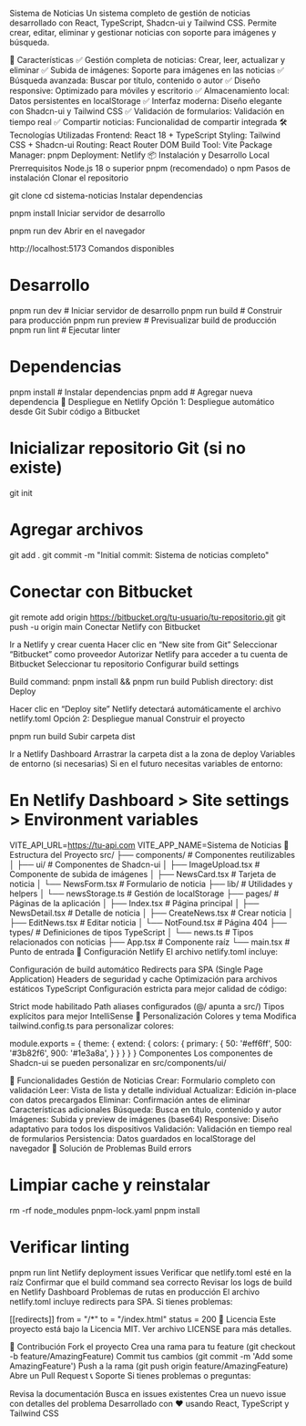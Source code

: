 Sistema de Noticias
Un sistema completo de gestión de noticias desarrollado con React, TypeScript, Shadcn-ui y Tailwind CSS. Permite crear, editar, eliminar y gestionar noticias con soporte para imágenes y búsqueda.

🚀 Características
✅ Gestión completa de noticias: Crear, leer, actualizar y eliminar
✅ Subida de imágenes: Soporte para imágenes en las noticias
✅ Búsqueda avanzada: Buscar por título, contenido o autor
✅ Diseño responsive: Optimizado para móviles y escritorio
✅ Almacenamiento local: Datos persistentes en localStorage
✅ Interfaz moderna: Diseño elegante con Shadcn-ui y Tailwind CSS
✅ Validación de formularios: Validación en tiempo real
✅ Compartir noticias: Funcionalidad de compartir integrada
🛠️ Tecnologías Utilizadas
Frontend: React 18 + TypeScript
Styling: Tailwind CSS + Shadcn-ui
Routing: React Router DOM
Build Tool: Vite
Package Manager: pnpm
Deployment: Netlify
📦 Instalación y Desarrollo Local
Prerrequisitos
Node.js 18 o superior
pnpm (recomendado) o npm
Pasos de instalación
Clonar el repositorio

git clone <url-del-repositorio>
cd sistema-noticias
Instalar dependencias

pnpm install
Iniciar servidor de desarrollo

pnpm run dev
Abrir en el navegador

http://localhost:5173
Comandos disponibles
# Desarrollo
pnpm run dev          # Iniciar servidor de desarrollo
pnpm run build        # Construir para producción
pnpm run preview      # Previsualizar build de producción
pnpm run lint         # Ejecutar linter

# Dependencias
pnpm install          # Instalar dependencias
pnpm add <package>    # Agregar nueva dependencia
🚀 Despliegue en Netlify
Opción 1: Despliegue automático desde Git
Subir código a Bitbucket

# Inicializar repositorio Git (si no existe)
git init

# Agregar archivos
git add .
git commit -m "Initial commit: Sistema de noticias completo"

# Conectar con Bitbucket
git remote add origin https://bitbucket.org/tu-usuario/tu-repositorio.git
git push -u origin main
Conectar Netlify con Bitbucket

Ir a Netlify y crear cuenta
Hacer clic en “New site from Git”
Seleccionar “Bitbucket” como proveedor
Autorizar Netlify para acceder a tu cuenta de Bitbucket
Seleccionar tu repositorio
Configurar build settings

Build command: pnpm install && pnpm run build
Publish directory: dist
Deploy

Hacer clic en “Deploy site”
Netlify detectará automáticamente el archivo netlify.toml
Opción 2: Despliegue manual
Construir el proyecto

pnpm run build
Subir carpeta dist

Ir a Netlify Dashboard
Arrastrar la carpeta dist a la zona de deploy
Variables de entorno (si necesarias)
Si en el futuro necesitas variables de entorno:

# En Netlify Dashboard > Site settings > Environment variables
VITE_API_URL=https://tu-api.com
VITE_APP_NAME=Sistema de Noticias
📁 Estructura del Proyecto
src/
├── components/          # Componentes reutilizables
│   ├── ui/             # Componentes de Shadcn-ui
│   ├── ImageUpload.tsx # Componente de subida de imágenes
│   ├── NewsCard.tsx    # Tarjeta de noticia
│   └── NewsForm.tsx    # Formulario de noticia
├── lib/                # Utilidades y helpers
│   └── newsStorage.ts  # Gestión de localStorage
├── pages/              # Páginas de la aplicación
│   ├── Index.tsx       # Página principal
│   ├── NewsDetail.tsx  # Detalle de noticia
│   ├── CreateNews.tsx  # Crear noticia
│   ├── EditNews.tsx    # Editar noticia
│   └── NotFound.tsx    # Página 404
├── types/              # Definiciones de tipos TypeScript
│   └── news.ts         # Tipos relacionados con noticias
├── App.tsx             # Componente raíz
└── main.tsx           # Punto de entrada
🔧 Configuración
Netlify
El archivo netlify.toml incluye:

Configuración de build automático
Redirects para SPA (Single Page Application)
Headers de seguridad y cache
Optimización para archivos estáticos
TypeScript
Configuración estricta para mejor calidad de código:

Strict mode habilitado
Path aliases configurados (@/ apunta a src/)
Tipos explícitos para mejor IntelliSense
🎨 Personalización
Colores y tema
Modifica tailwind.config.ts para personalizar colores:

module.exports = {
  theme: {
    extend: {
      colors: {
        primary: {
          50: '#eff6ff',
          500: '#3b82f6',
          900: '#1e3a8a',
        }
      }
    }
  }
}
Componentes
Los componentes de Shadcn-ui se pueden personalizar en src/components/ui/

📱 Funcionalidades
Gestión de Noticias
Crear: Formulario completo con validación
Leer: Vista de lista y detalle individual
Actualizar: Edición in-place con datos precargados
Eliminar: Confirmación antes de eliminar
Características adicionales
Búsqueda: Busca en título, contenido y autor
Imágenes: Subida y preview de imágenes (base64)
Responsive: Diseño adaptativo para todos los dispositivos
Validación: Validación en tiempo real de formularios
Persistencia: Datos guardados en localStorage del navegador
🐛 Solución de Problemas
Build errors
# Limpiar cache y reinstalar
rm -rf node_modules pnpm-lock.yaml
pnpm install

# Verificar linting
pnpm run lint
Netlify deployment issues
Verificar que netlify.toml esté en la raíz
Confirmar que el build command sea correcto
Revisar los logs de build en Netlify Dashboard
Problemas de rutas en producción
El archivo netlify.toml incluye redirects para SPA. Si tienes problemas:

[[redirects]]
  from = "/*"
  to = "/index.html"
  status = 200
📄 Licencia
Este proyecto está bajo la Licencia MIT. Ver archivo LICENSE para más detalles.

🤝 Contribución
Fork el proyecto
Crea una rama para tu feature (git checkout -b feature/AmazingFeature)
Commit tus cambios (git commit -m 'Add some AmazingFeature')
Push a la rama (git push origin feature/AmazingFeature)
Abre un Pull Request
📞 Soporte
Si tienes problemas o preguntas:

Revisa la documentación
Busca en issues existentes
Crea un nuevo issue con detalles del problema
Desarrollado con ❤️ usando React, TypeScript y Tailwind CSS